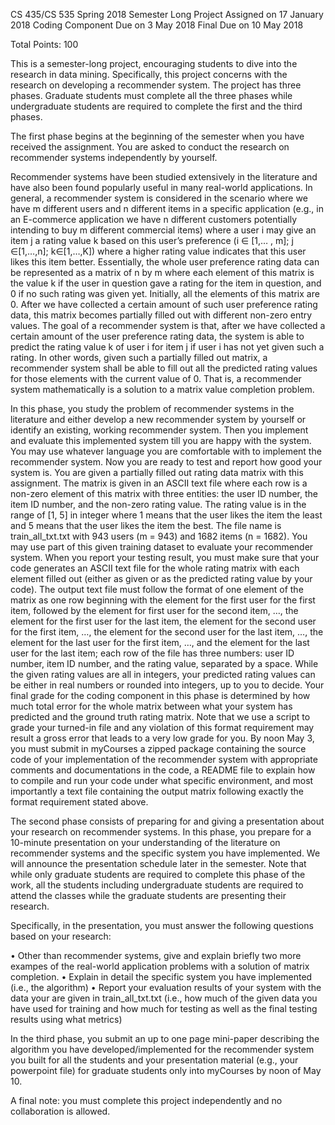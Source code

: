CS 435/CS 535
Spring 2018
Semester Long Project
Assigned on 17 January 2018
Coding Component Due on 3 May 2018
Final Due on 10 May 2018

Total Points: 100


This is a semester-long project, encouraging students to dive into the research in data mining. Specifically, this project concerns with the research on developing a recommender system. The project has three phases. Graduate students must complete all the three phases while undergraduate students are required to complete the first and the third phases.

The first phase begins at the beginning of the semester when you have received the assignment. You are asked to conduct the research on recommender systems independently by yourself.

Recommender systems have been studied extensively in the literature and have also been found popularly useful in many real-world applications. In general, a recommender system is considered in the scenario where we have m different users and n different items in a specific application (e.g., in an E-commerce application we have n different customers potentially intending to buy m different commercial items) where a user i may give an item j a rating value k based on this user’s preference (i ∈ [1,… , m]; j ∈[1,…,n]; k∈[1,…,K]) where a higher rating value indicates that this user likes this item better. Essentially, the whole user preference rating data can be represented as a matrix of n by m where each element of this matrix is the value k if the user in question gave a rating for the item in question, and 0 if no such rating was given yet. Initially, all the elements of this matrix are 0. After we have collected a certain amount of such user preference rating data, this matrix becomes partially filled out with different non-zero entry values. The goal of a recommender system is that, after we have collected a certain amount of the user preference rating data, the system is able to predict the rating value k of user i for item j if user i has not yet given such a rating. In other words, given such a partially filled out matrix, a recommender system shall be able to fill out all the predicted rating values for those elements with the current value of 0. That is, a recommender system mathematically is a solution to a matrix value completion problem.

In this phase, you study the problem of recommender systems in the literature and either develop a new recommender system by yourself or identify an existing, working recommender system. Then you implement and evaluate this implemented system till you are happy with the system. You may use whatever language you are comfortable with to implement the recommender system. Now you are ready to test and report how good your system is. You are given a partially filled out rating data matrix with this assignment. The matrix is given in an ASCII text file where each row is a non-zero element of this matrix with three entities: the user ID number, the item ID number, and the non-zero rating value. The rating value is in the range of [1, 5] in integer where 1 means that the user likes the item the least and 5 means that the user likes the item the best. The file name is train_all_txt.txt with 943 users (m = 943) and 1682 items (n = 1682). You may use part of this given training dataset to evaluate your recommender system. When you report your testing result, you must make sure that your code generates an ASCII text file for the whole rating matrix with each element filled out (either as given or as the predicted rating value by your code). The output text file must follow the format of one element of the matrix as one row beginning with the element for the first user for the first item, followed by the element for first user for the second item, …, the element for the first user for the last item, the element for the second user for the first item, …, the element for the second user for the last item, …, the element for the last user for the first item, …, and the element for the last user for the last item; each row of the file has three numbers: user ID number, item ID number, and the rating value, separated by a space. While the given rating values are all in integers, your predicted rating values can be either in real numbers or rounded into integers, up to you to decide. Your final grade for the coding component in this phase is determined by how much total error for the whole matrix between what your system has predicted and the ground truth rating matrix. Note that we use a script to grade your turned-in file and any violation of this format requirement may result a gross error that leads to a very low grade for you. By noon May 3, you must submit in myCourses a zipped package containing the source code of your implementation of the recommender system with appropriate comments and documentations in the code, a README file to explain how to compile and run your code under what specific environment, and most importantly a text file containing the output matrix following exactly the format requirement stated above.

The second phase consists of preparing for and giving a presentation about your research on recommender systems. In this phase, you prepare for a 10-minute presentation on your understanding of the literature on recommender systems and the specific system you have implemented. We will announce the presentation schedule later in the semester. Note that while only graduate students are required to complete this phase of the work, all the students including undergraduate students are required to attend the classes while the graduate students are presenting their research.

Specifically, in the presentation, you must answer the following questions based on your research:

•	Other than recommender systems, give and explain briefly two more exampes of the real-world application problems with a solution of matrix completion.
•	Explain in detail the specific system you have implemented (i.e., the algorithm)
•	Report your evaluation results of your system with the data your are given in train_all_txt.txt (i.e., how much of the given data you have used for training and how much for testing as well as the final testing results using what metrics)

In the third phase, you submit an up to one page mini-paper describing the algorithm you have developed/implemented for the recommender system you built for all the students and your presentation material (e.g., your powerpoint file) for graduate students only into myCourses by noon of May 10.

A final note: you must complete this project independently and no collaboration is allowed.




